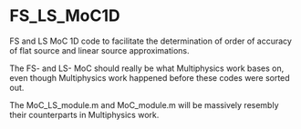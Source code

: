 # FS_LS_MoC1D
FS and LS MoC 1D code to facilitate the determination of order of accuracy of flat source and linear source approximations. 

The FS- and LS- MoC should really be what Multiphysics work bases on, even though Multiphysics work happened before these codes were sorted out. 

The MoC_LS_module.m and MoC_module.m will be massively resembly their counterparts in Multiphysics work. 


